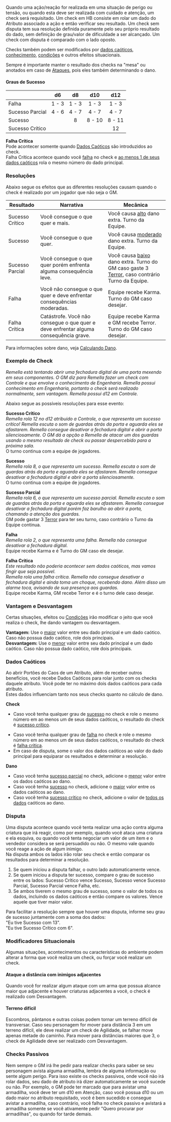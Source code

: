 Quando uma ação/reação for realizada em uma situação de perigo ou tensão, ou quando esta deve ser realizada com cuidado e atenção, um check será requisitado. Um check em HB consiste em rolar um dado do Atributo associado a ação e então verificar seu resultado. Um check sem disputa tem sua resolução definida puramente pelo seu próprio resultado do dado, sem definição de grau/valor de dificuldade a ser alcançado. Um check com disputa é comparado com o lado oposto.

Checks também podem ser modificados por [dados caóticos](#dados-caóticos), [conhecimento](actions.md#ações-com-ciência), [condições](./conditions.md) e outros efeitos situacionais.

Sempre é importante manter o resultado dos checks na "mesa" ou anotados em caso de [Ataques](./actions.md#ataques), pois eles também determinando o dano.

#### Graus de Sucesso

|                 |  d6   |  d8   |  d10   |  d12   |
| --------------- | :---: | :---: | :----: | :----: |
| Falha           | 1 - 3 | 1 - 3 | 1 - 3  | 1 - 3  |
| Sucesso Parcial | 4 - 6 | 4 - 7 | 4 - 7  | 4 - 7  |
| Sucesso         |       |   8   | 8 - 10 | 8 - 11 |
| Sucesso Crítico |       |       |        |   12   |

**Falha Crítica**  
Pode acontecer somente quando [Dados Caóticos](#dados-caóticos) são introduzidos ao check.  
Falha Crítica acontece quando você <ins>falha</ins> no check e <ins>ao menos 1 de seus dados caóticos</ins> rola o mesmo número do dado principal.

### Resoluções

Abaixo segue os efeitos que as diferentes resoluções causam quando o check é realizado por um jogador que não seja o GM.

| Resultado       | Narrativa                                                                            | Mecânica                                                                                                                          |
| --------------- | ------------------------------------------------------------------------------------ | --------------------------------------------------------------------------------------------------------------------------------- |
| Sucesso Crítico | Você consegue o que quer e mais.                                                     | Você causa <ins>alto</ins> dano extra. Turno da Equipe.                                                                           |
| Sucesso         | Você consegue o que quer.                                                            | Você causa <ins>moderado</ins> dano extra. Turno da Equipe.                                                                       |
| Sucesso Parcial | Você consegue o que quer porém enfrenta alguma consequência leve.                    | Você causa <ins>baixo</ins> dano extra. Turno do GM caso gaste 3 [Terror](./resources.md#terror), caso contrário Turno da Equipe. |
| Falha           | Você não consegue o que quer e deve enfrentar consequências moderadas.               | Equipe recebe Karma. Turno do GM caso desejar.                                                                                    |
| Falha Crítica   | Catástrofe. Você não consegue o que quer e deve enfrentar alguma consequência grave. | Equipe recebe Karma e GM recebe Terror. Turno do GM caso desejar.                                                                 |

Para informações sobre dano, veja [Calculando Dano](./damage.md#calculando-dano).

### Exemplo de Check

_Remella está tentando abrir uma fechadura digital de uma porta mexendo em seus componentes. O GM diz para Remella fazer um check com Controle e que envolve o conhecimento de Engenharia. Remella possui conhecimento em Engenharia, portanto o check será realizado normalmente, sem vantagem. Remella possui d12 em Controle._

Abaixo segue as possíveis resoluções para esse evento:

**Sucesso Crítico**  
_Remella rola 12 no d12 atribuido a Controle, o que representa um sucesso crítico! Remella escuta o som de guardas atrás da porta e aguarda eles se afastarem. Remella consegue desativar a fechadura digital e abrir a porta silenciosamente. O GM dá a opção a Remella de atacar um dos guardas usando o mesmo resultado de check ou passar despercebido para a próxima sala._  
O turno continua com a equipe de jogadores.

**Sucesso**  
_Remella rola 8, o que representa um sucesso. Remella escuta o som de guardas atrás da porta e aguarda eles se afastarem. Remella consegue desativar a fechadura digital e abrir a porta silenciosamente._  
O turno continua com a equipe de jogadores.

**Sucesso Parcial**  
_Remella rola 6, o que representa um sucesso parcial. Remella escuta o som de guardas atrás da porta e aguarda eles se afastarem. Remella consegue desativar a fechadura digital porém faz barulho ao abrir a porta, chamando a atenção dos guardas._  
GM pode gastar 3 [Terror](./resources.md#terror) para ter seu turno, caso contrário o Turno da Equipe continua.

**Falha**  
_Remella rola 2, o que representa uma falha. Remella não consegue desativar a fechadura digital._    
Equipe recebe Karma e é Turno do GM caso ele desejar.

**Falha Crítica**  
_Este resultado não poderia acontecer sem dados caóticos, mas vamos fingir que seja possível._  
_Remella rola uma falha crítica. Remella não consegue desativar a fechadura digital e ainda toma um choque, recebendo dano. Além disso um alarme toca, avisando de sua presença aos guardas._  
Equipe recebe Karma, GM recebe Terror e é o turno dele caso desejar.

### Vantagem e Desvantagem

Certas situações, efeitos ou [Condições](./conditions.md) irão modificar o jeito que você realiza o check, lhe dando vantagem ou desvantagem.

**Vantagem:** Use o <ins>maior</ins> valor entre seu dado principal e um dado caótico. Caso não possua dado caótico, role dois principais.  
**Desvantagem:** Use o <ins>menor</ins> valor entre seu dado principal e um dado caótico. Caso não possua dado caótico, role dois principais.

### Dados Caóticos

Ao abrir Portões do Caos de um Atributo, além de receber outros benefícios, você recebe Dados Caóticos para rolar junto com os checks daquele atributo. Você pode ter no máximo dois dados caóticos para cada atributo.  
Estes dados influenciam tanto nos seus checks quanto no cálculo de dano.

**Check**

- Caso você tenha qualquer grau de <ins>sucesso</ins> no check e role o mesmo número em ao menos um de seus dados caóticos, o resultado do check é <ins>sucesso crítico</ins>.
<!-- - Caso você tenha <ins>sucesso crítico</ins> no check e role o mesmo número em ao menos um de seus dados caóticos, o resultado do check é <ins>explosão</ins>. -->
- Caso você tenha qualquer grau de <ins>falha</ins> no check e role o mesmo número em ao menos um de seus dados caóticos, o resultado do check é <ins>falha crítica</ins>.
- Em caso de disputa, some o valor dos dados caóticos ao valor do dado principal para equiparar os resultados e determinar a resolução.

**Dano**

- Caso você tenha <ins>sucesso parcial</ins> no check, adicione o <ins>menor</ins> valor entre os dados caóticos ao dano.
- Caso você tenha <ins>sucesso</ins> no check, adicione o <ins>maior</ins> valor entre os dados caóticos ao dano.
- Caso você tenha <ins>sucesso crítico</ins> no check, adicione o valor de <ins>todos os dados</ins> caóticos ao dano.
<!-- - Caso você tenha <ins>qualquer tipo de sucesso</ins> e role o maior número possível no dado caótico, você irá somar aquele valor e rolar o dado novamente, somando o novo valor. Caso você role o maior valor possível de novo, você rola ele novamente e assim segue o ciclo. -->

### Disputa

Uma disputa acontece quando você tenta realizar uma ação contra alguma criatura que irá reagir, como por exemplo, quando você ataca uma criatura e ela esquiva, ou quando você tenta negociar um valor de um item e o vendedor considera se será persuadido ou não. O mesmo vale quando você reage a ação de algum inimigo.  
Na disputa ambos os lados irão rolar seu check e então comparar os resultados para determinar a resolução.

1. Se quem iniciou a disputa falhar, o outro lado automaticamente vence.
2. Se quem iniciou a disputa ter sucesso, compare o grau de sucesso entre os lados: Sucesso Crítico vence Sucesso, Sucesso vence Sucesso Parcial, Sucesso Parcial vence Falha, etc.
3. Se ambos tiverem o mesmo grau de sucesso, some o valor de todos os dados, incluindo os dados caóticos e então compare os valores. Vence aquele que tiver maior valor.

Para facilitar a resolução sempre que houver uma disputa, informe seu grau de sucesso juntamente com a soma dos dados:  
"Eu tive Sucesso com 13".  
"Eu tive Sucesso Crítico com 6".

### Modificadores Situacionais

Algumas situações, acontecimentos ou características do ambiente podem alterar a forma que você realiza um check, ou forçar você realizar um check.

#### Ataque a distância com inimigos adjacentes

Quando você for realizar algum ataque com um arma que possua alcance maior que adjacente e houver criaturas adjacentes a você, o check é realizado com Desvantagem.

#### Terreno difícil

Escombros, pântanos e outras coisas podem tornar um terreno difícil de transversar. Caso seu personagem for mover para distância 3 em um terreno difícil, ele deve realizar um check de Agilidade, se falhar move apenas metade do caminho. Para mover para distâncias maiores que 3, o check de Agilidade deve ser realizado com Desvantagem.

### Checks Passivos

Nem sempre o GM irá lhe pedir para realizar checks para saber se seu personagem avista alguma armadilha, lembra de alguma informação ou sente algum perigo. Para isso existe os checks passivos, onde você não irá rolar dados, seu dado de atributo irá dizer automaticamente se você sucede ou não. Por exemplo, o GM pode ter marcado que para avistar uma armadilha, você deve ter um d10 em Atenção, caso você possua d10 ou um dado maior no atributo requisitado, você é bem sucedido e consegue avistar a armadilha, caso contrário, você falha no check passivo e avistará a armadilha somente se você ativamente pedir "Quero procurar por armadilhas", ou quando for tarde demais.
